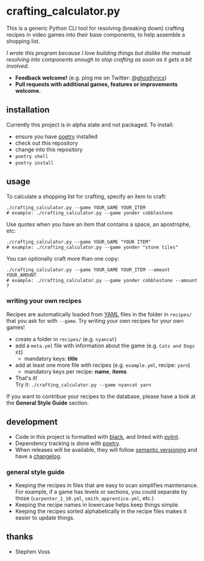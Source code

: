 # crafting_calculator.py

This is a generic Python CLI tool for resolving (breaking down) crafting
recipes in video games into their base components, to help assemble a shopping
list.

*I wrote this program because I love building things but dislike the
manual resolving into components enough to stop crafting as soon as it gets
a bit involved.*

- **Feedback welcome!** (e.g. ping me on Twitter: [@ghostlyrics][])
- **Pull requests with additional games, features or improvements welcome.**

[@ghostlyrics]: https://twitter.com/ghostlyrics

## installation

Currently this project is in alpha state and not packaged. To install:

- ensure you have [poetry][] installed
- check out this repository
- change into this repository
- `poetry shell`
- `poetry install`

[poetry]: https://python-poetry.org/

## usage

To calculate a shopping list for crafting, specify an item to craft:

```shell
./crafting_calculator.py --game YOUR_GAME YOUR_ITEM
# example: ./crafting_calculator.py --game yonder cobblestone
```

Use quotes when you have an item that contains a space, an apostrophe, etc:

```shell
./crafting_calculator.py --game YOUR_GAME "YOUR ITEM"
# example: ./crafting_calculator.py --game yonder "stone tiles"
```

You can optionally craft more than one copy:

```shell
./crafting_calculator.py --game YOUR_GAME YOUR_ITEM --amount YOUR_AMOUNT
# example: ./crafting_calculator.py --game yonder cobblestone --amount 7
```

### writing your own recipes
Recipes are automatically loaded from [YAML][] files in the folder in `recipes/`
that you ask for with `--game`. 
Try writing your own recipes for your own games!

- create a folder in `recipes/` (e.g. `nyancat`)
- add a `meta.yml` file with information about the game (e.g. `Cats and Dogs XI`)
    - mandatory keys: **title**
- add at least one more file with recipes (e.g. `example.yml`, recipe: `yarn`)
    - mandatory keys per recipe: **name**, **items**
- That's it!  
  Try it: `./crafting_calculator.py --game nyancat yarn`

[YAML]: https://docs.ansible.com/ansible/latest/reference_appendices/YAMLSyntax.html

If you want to contribue your recipes to the database, please have a look at
the **General Style Guide** section.

## development
- Code in this project is formatted with [black][], and linted with [pylint][].
- Dependency tracking is done with [poetry][].
- When releases will be available, they will follow [semantic versioning][] 
  and have a [changelog][].

[black]: https://github.com/psf/black
[pylint]: https://github.com/PyCQA/pylint
[semantic versioning]: https://semver.org/
[changelog]: https://keepachangelog.com/

### general style guide
- Keeping the recipes in files that are easy to scan simplifies maintenance.
  For example, if a game has levels or sections, you could separate by those
  (`carpenter_1_10.yml`, `smith_apprentice.yml`, etc.)
- Keeping the recipe names in lowercase helps keep things simple.
- Keeping the recipes sorted alphabetically in the recipe files makes it easier
  to update things.

## thanks
- Stephen Voss
